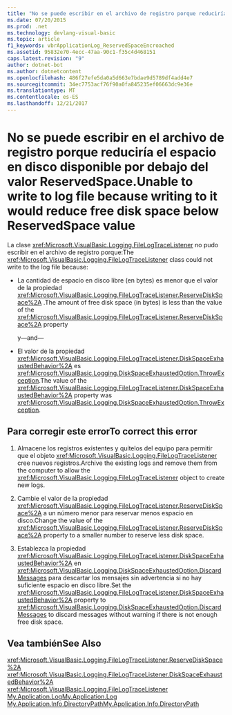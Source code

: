 ```yaml
---
title: "No se puede escribir en el archivo de registro porque reduciría el espacio en disco disponible por debajo del valor ReservedSpace."
ms.date: 07/20/2015
ms.prod: .net
ms.technology: devlang-visual-basic
ms.topic: article
f1_keywords: vbrApplicationLog_ReservedSpaceEncroached
ms.assetid: 95832e70-4ecc-47aa-90c1-f35c4d468151
caps.latest.revision: "9"
author: dotnet-bot
ms.author: dotnetcontent
ms.openlocfilehash: 486f27efe5da0a5d663e7bdae9d5789df4add4e7
ms.sourcegitcommit: 34ec7753acf76f90a0fa845235ef06663dc9e36e
ms.translationtype: MT
ms.contentlocale: es-ES
ms.lasthandoff: 12/21/2017
---
```

# <a name="unable-to-write-to-log-file-because-writing-to-it-would-reduce-free-disk-space-below-reservedspace-value"></a><span data-ttu-id="71100-102">No se puede escribir en el archivo de registro porque reduciría el espacio en disco disponible por debajo del valor ReservedSpace.</span><span class="sxs-lookup"><span data-stu-id="71100-102">Unable to write to log file because writing to it would reduce free disk space below ReservedSpace value</span></span>
<span data-ttu-id="71100-103">La clase <xref:Microsoft.VisualBasic.Logging.FileLogTraceListener> no pudo escribir en el archivo de registro porque:</span><span class="sxs-lookup"><span data-stu-id="71100-103">The <xref:Microsoft.VisualBasic.Logging.FileLogTraceListener> class could not write to the log file because:</span></span>  
  
-   <span data-ttu-id="71100-104">La cantidad de espacio en disco libre (en bytes) es menor que el valor de la propiedad <xref:Microsoft.VisualBasic.Logging.FileLogTraceListener.ReserveDiskSpace%2A> .</span><span class="sxs-lookup"><span data-stu-id="71100-104">The amount of free disk space (in bytes) is less than the value of the <xref:Microsoft.VisualBasic.Logging.FileLogTraceListener.ReserveDiskSpace%2A> property</span></span>  
  
     <span data-ttu-id="71100-105">y</span><span class="sxs-lookup"><span data-stu-id="71100-105">—and—</span></span>  
  
-   <span data-ttu-id="71100-106">El valor de la propiedad <xref:Microsoft.VisualBasic.Logging.FileLogTraceListener.DiskSpaceExhaustedBehavior%2A> es <xref:Microsoft.VisualBasic.Logging.DiskSpaceExhaustedOption.ThrowException>.</span><span class="sxs-lookup"><span data-stu-id="71100-106">The value of the <xref:Microsoft.VisualBasic.Logging.FileLogTraceListener.DiskSpaceExhaustedBehavior%2A> property was <xref:Microsoft.VisualBasic.Logging.DiskSpaceExhaustedOption.ThrowException>.</span></span>  
  
## <a name="to-correct-this-error"></a><span data-ttu-id="71100-107">Para corregir este error</span><span class="sxs-lookup"><span data-stu-id="71100-107">To correct this error</span></span>  
  
1.  <span data-ttu-id="71100-108">Almacene los registros existentes y quítelos del equipo para permitir que el objeto <xref:Microsoft.VisualBasic.Logging.FileLogTraceListener> cree nuevos registros.</span><span class="sxs-lookup"><span data-stu-id="71100-108">Archive the existing logs and remove them from the computer to allow the <xref:Microsoft.VisualBasic.Logging.FileLogTraceListener> object to create new logs.</span></span>  
  
2.  <span data-ttu-id="71100-109">Cambie el valor de la propiedad <xref:Microsoft.VisualBasic.Logging.FileLogTraceListener.ReserveDiskSpace%2A> a un número menor para reservar menos espacio en disco.</span><span class="sxs-lookup"><span data-stu-id="71100-109">Change the value of the <xref:Microsoft.VisualBasic.Logging.FileLogTraceListener.ReserveDiskSpace%2A> property to a smaller number to reserve less disk space.</span></span>  
  
3.  <span data-ttu-id="71100-110">Establezca la propiedad <xref:Microsoft.VisualBasic.Logging.FileLogTraceListener.DiskSpaceExhaustedBehavior%2A> en <xref:Microsoft.VisualBasic.Logging.DiskSpaceExhaustedOption.DiscardMessages> para descartar los mensajes sin advertencia si no hay suficiente espacio en disco libre.</span><span class="sxs-lookup"><span data-stu-id="71100-110">Set the <xref:Microsoft.VisualBasic.Logging.FileLogTraceListener.DiskSpaceExhaustedBehavior%2A> property to <xref:Microsoft.VisualBasic.Logging.DiskSpaceExhaustedOption.DiscardMessages> to discard messages without warning if there is not enough free disk space.</span></span>  
  
## <a name="see-also"></a><span data-ttu-id="71100-111">Vea también</span><span class="sxs-lookup"><span data-stu-id="71100-111">See Also</span></span>  
 <xref:Microsoft.VisualBasic.Logging.FileLogTraceListener.ReserveDiskSpace%2A>  
 <xref:Microsoft.VisualBasic.Logging.FileLogTraceListener.DiskSpaceExhaustedBehavior%2A>  
 <xref:Microsoft.VisualBasic.Logging.FileLogTraceListener>  
 [<span data-ttu-id="71100-112">My.Application.Log</span><span class="sxs-lookup"><span data-stu-id="71100-112">My.Application.Log</span></span>](xref:Microsoft.VisualBasic.ApplicationServices.ApplicationBase.Log)  
 [<span data-ttu-id="71100-113">My.Application.Info.DirectoryPath</span><span class="sxs-lookup"><span data-stu-id="71100-113">My.Application.Info.DirectoryPath</span></span>](xref:Microsoft.VisualBasic.ApplicationServices.ApplicationBase.Log)

